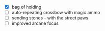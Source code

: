 - [X] bag of holding
- [ ] auto-repeating crossbow with magic ammo
- [ ] sending stones - with the street paws
- [ ] improved arcane focus